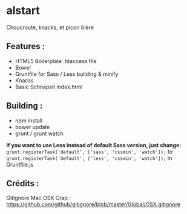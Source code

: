 # alstart
Choucroute, knacks, et picon bière

## Features :
- HTML5 Boilerplate .htaccess file
- Bower
- Gruntfile for Sass / Less building & minify
- Knacss
- Basic Schnapsit index.html

## Building :
- npm install
- bower update
- grunt / grunt watch

**If you want to use Less instead of default Sass version, just change:**
`grunt.registerTask('default', ['sass', 'cssmin', 'watch']);`
to
`grunt.registerTask('default', ['less', 'cssmin', 'watch']);`
in Gruntfile.js

## Crédits :

GitIgnore Mac OSX Crap : https://github.com/github/gitignore/blob/master/Global/OSX.gitignore
